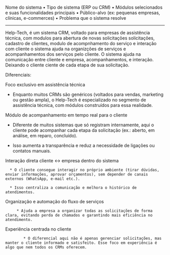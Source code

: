 Nome do sistema
•  Tipo de sistema (ERP ou CRM)
•  Módulos selecionados e suas funcionalidades principais
•  Público-alvo (ex: pequenas empresas, clínicas, e-commerces)
•  Problema que o sistema resolve




---------------------------------------------------------------------------------------------


Help-Tech, é um sistema CRM, voltado para empresas de assistência técnica, com
 modulos para abertura de novas solicitações solicitações, 
cadastro de clientes,
 modulo  de acompnhamento do serviço e interação com cliente 
o sistema ajuda na organizções de serviços e acompanhamentos dos serviços pelo cliente.
O sistema ajuda na comunicação entre cliente e empresa, acompanhamentos, e interação. Deixando o cliente ciente de cada etapa de sua solicitação.


Diferenciais: 


Foco exclusivo em assistência técnica

* Enquanto muitos CRMs são genéricos (voltados para vendas, marketing ou gestão ampla), o Help-Tech é especializado no segmento de assistência técnica, com módulos construídos para essa realidade.

Módulo de acompanhamento em tempo real para o cliente

   * Diferente de muitos sistemas que só registram internamente, aqui o cliente pode acompanhar cada etapa da solicitação (ex.: aberto, em análise, em reparo, concluído).

   * Isso aumenta a transparência e reduz a necessidade de ligações ou contatos manuais.

Interação direta cliente ↔ empresa dentro do sistema

      * O cliente consegue interagir no próprio ambiente (tirar dúvidas, enviar informações, aprovar orçamentos), sem depender de canais externos (WhatsApp, e-mail etc.).

      * Isso centraliza a comunicação e melhora o histórico de atendimentos.

Organização e automação do fluxo de serviços

         * Ajuda a empresa a organizar todas as solicitações de forma clara, evitando perda de chamados e garantindo mais eficiência no atendimento.

Experiência centrada no cliente

            * O diferencial aqui não é apenas gerenciar solicitações, mas manter o cliente informado e satisfeito. Esse foco em experiência é algo que nem todos os CRMs oferecem.
